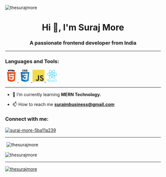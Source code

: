 <p align="left"> <img src="https://komarev.com/ghpvc/?username=thesurajmore&label=Profile%20views&color=0e75b6&style=flat" alt="thesurajmore" /> </p>

<h1 align="center">Hi 👋, I'm Suraj More</h1>
<h3 align="center">A passionate frontend developer from India</h3>

<hr>

<h3 align="left">Languages and Tools:</h3>
<p align="left"> 
    <a href="https://www.w3.org/html/" target="_blank" rel="noreferrer"> <img src="https://raw.githubusercontent.com/devicons/devicon/master/icons/html5/html5-original-wordmark.svg" alt="html5" width="40" height="40"/> </a> 
  <a href="https://www.w3schools.com/css/" target="_blank" rel="noreferrer"> <img src="https://raw.githubusercontent.com/devicons/devicon/master/icons/css3/css3-original-wordmark.svg" alt="css3" width="40" height="40"/> </a> 
  <a href="https://developer.mozilla.org/en-US/docs/Web/JavaScript" target="_blank" rel="noreferrer"> <img src="https://raw.githubusercontent.com/devicons/devicon/master/icons/javascript/javascript-original.svg" alt="javascript" width="40" height="40"/> </a> <a href="https://reactjs.org/" target="_blank" rel="noreferrer"> <img src="https://raw.githubusercontent.com/devicons/devicon/master/icons/react/react-original-wordmark.svg" alt="react" width="40" height="40"/> </a> 
</p>

<hr>

- 🌱 I’m currently learning **MERN Technology.**

- 📫 How to reach me **surajmbusiness@gmail.com**

<h3 align="left">Connect with me:</h3>
<p align="left">
<a href="https://www.linkedin.com/in/thesurajmore/" target="blank"><img align="center" src="https://raw.githubusercontent.com/rahuldkjain/github-profile-readme-generator/master/src/images/icons/Social/linked-in-alt.svg" alt="suraj-more-5ba11a239" height="30" width="40" /></a>
</p>

<hr>

<!-- <p><img align="left" src="https://github-readme-stats.vercel.app/api/top-langs?username=thesurajmore&show_icons=true&locale=en&layout=compact" alt="thesurajmore" /></p> -->

<p>&nbsp;<img align="center" src="https://github-readme-stats.vercel.app/api?username=thesurajmore&show_icons=true&locale=en" alt="thesurajmore" /></p>

<p><img align="center" src="https://github-readme-streak-stats.herokuapp.com/?user=thesurajmore&" alt="thesurajmore" /></p>

<hr>

<p align="left"> <a href="https://github.com/ryo-ma/github-profile-trophy"><img src="https://github-profile-trophy.vercel.app/?username=thesurajmore" alt="thesurajmore" /></a> </p>
